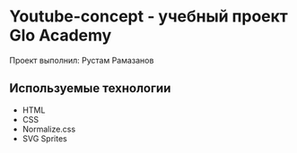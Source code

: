 # Youtube-concept - учебный проект Glo Academy
Проект выполнил: Рустам Рамазанов
## Используемые технологии
- HTML
- CSS
- Normalize.css
- SVG Sprites

